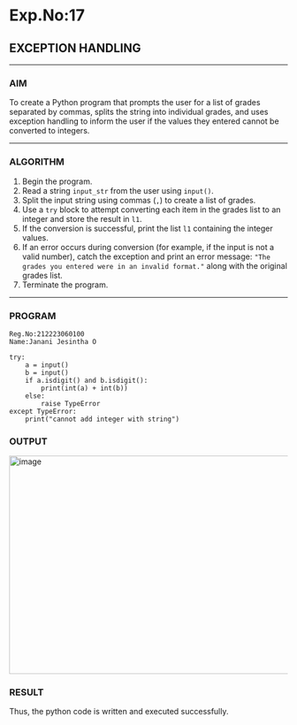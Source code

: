 # Exp.No:17  
## EXCEPTION HANDLING

---

### AIM  
To create a Python program that prompts the user for a list of grades separated by commas, splits the string into individual grades, and uses exception handling to inform the user if the values they entered cannot be converted to integers.

---

### ALGORITHM

1. Begin the program.  
2. Read a string `input_str` from the user using `input()`.  
3. Split the input string using commas (`,`) to create a list of grades.  
4. Use a `try` block to attempt converting each item in the grades list to an integer and store the result in `l1`.  
5. If the conversion is successful, print the list `l1` containing the integer values.  
6. If an error occurs during conversion (for example, if the input is not a valid number), catch the exception and print an error message: `"The grades you entered were in an invalid format."` along with the original grades list.  
7. Terminate the program.

---

### PROGRAM

```
Reg.No:212223060100
Name:Janani Jesintha O

try:
    a = input()
    b = input()
    if a.isdigit() and b.isdigit():
        print(int(a) + int(b)) 
    else:
        raise TypeError
except TypeError:
    print("cannot add integer with string")

```

### OUTPUT

<img width="833" height="395" alt="image" src="https://github.com/user-attachments/assets/9790b61c-39a4-4794-b51c-d6e5ffa86d12" />

### RESULT

Thus, the python code is written and executed successfully.
